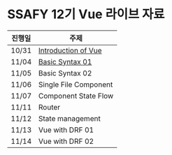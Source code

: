 # SSAFY 12기 Vue 라이브 자료

| 진행일 | 주제                  |
| ------ | --------------------- |
| 10/31  | [Introduction of Vue](./01_Introduction_Of_Vue/)   |
| 11/04  | [Basic Syntax 01](/02_Basic_Syntax_01/)       |
| 11/05  | Basic Syntax 02       |
| 11/06  | Single File Component |
| 11/07  | Component State Flow  |
| 11/11  | Router                |
| 11/12  | State management      |
| 11/13  | Vue with DRF 01       |
| 11/14  | Vue with DRF 02       |

